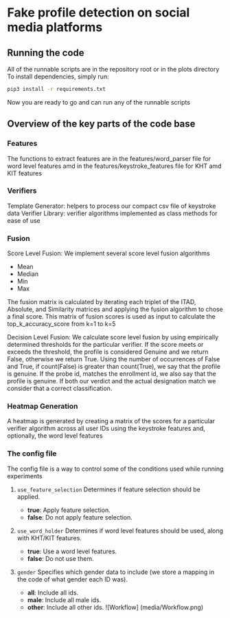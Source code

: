 # Fake profile detection on social media platforms

## Running the code

All of the runnable scripts are in the repository root or in the plots directory
To install dependencies, simply run:

```sh
pip3 install -r requirements.txt
```

Now you are ready to go and can run any of the runnable scripts

## Overview of the key parts of the code base

### Features

The functions to extract features are in the features/word_parser file for word level features amd in the features/keystroke_features file for KHT amd KIT features

### Verifiers

Template Generator: helpers to process our compact csv file of keystroke data
Verifier Library: verifier algorithms implemented as class methods for ease of use

### Fusion

Score Level Fusion: We implement several score level fusion algorithms

- Mean
- Median
- Min
- Max

The fusion matrix is calculated by iterating each triplet of the ITAD, Absolute, and Similarity matrices and applying the fusion algorithm to chose a final score. This matrix of fusion scores is used as input to calculate the top_k_accuracy_score from k=1 to k=5

Decision Level Fusion: We calculate score level fusion by using empirically determined thresholds for the particular verifier. If the score meets or exceeds the threshold, the profile is considered Genuine and we return False, otherwise we return True. Using the number of occurrences of False and True, if count(False) is greater than count(True), we say that the profile is genuine. If the probe id, matches the enrollment id, we also say that the profile is genuine. If both our verdict and the actual designation match we consider that a correct classification.

### Heatmap Generation

A heatmap is generated by creating a matrix of the scores for a particular verifier algorithm across all user IDs using the keystroke features and, optionally, the word level features

### The config file

The config file is a way to control some of the conditions used while running experiments

1. `use_feature_selection`
Determines if feature selection should be applied.
    - **true**: Apply feature selection.
    - **false**: Do not apply feature selection.

2. `use_word_holder`
Determines if word level features should be used, along with KHT/KIT features.
    - **true**: Use a word level features.
    - **false**: Do not use them.

3. `gender`
Specifies which gender data to include (we store a mapping in the code of what gender each ID was).
    - **all**: Include all ids.
    - **male**: Include all male ids.
    - **other**: Include all other ids.
![Workflow] (media/Workflow.png)
